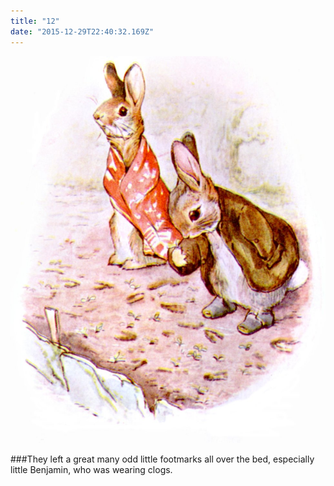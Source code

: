 ```yaml
---
title: "12"
date: "2015-12-29T22:40:32.169Z"
---
```


![Punky Dunk with gold fish bowl](./27.jpg)

###They left a great many odd little footmarks all over the bed, especially little Benjamin, who was wearing clogs.

